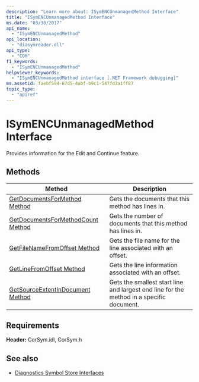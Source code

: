 ```yaml
---
description: "Learn more about: ISymENCUnmanagedMethod Interface"
title: "ISymENCUnmanagedMethod Interface"
ms.date: "03/30/2017"
api_name: 
  - "ISymENCUnmanagedMethod"
api_location: 
  - "diasymreader.dll"
api_type: 
  - "COM"
f1_keywords: 
  - "ISymENCUnmanagedMethod"
helpviewer_keywords: 
  - "ISymENCUnmanagedMethod interface [.NET Framework debugging]"
ms.assetid: faebf594-67d5-4abf-b9c1-547fd3a1ff87
topic_type: 
  - "apiref"
---
```

# ISymENCUnmanagedMethod Interface

Provides information for the Edit and Continue feature.  
  
## Methods  
  
|Method|Description|  
|------------|-----------------|  
|[GetDocumentsForMethod Method](isymencunmanagedmethod-getdocumentsformethod-method.md)|Gets the documents that this method has lines in.|  
|[GetDocumentsForMethodCount Method](isymencunmanagedmethod-getdocumentsformethodcount-method.md)|Gets the number of documents that this method has lines in.|  
|[GetFileNameFromOffset Method](isymencunmanagedmethod-getfilenamefromoffset-method.md)|Gets the file name for the line associated with an offset.|  
|[GetLineFromOffset Method](isymencunmanagedmethod-getlinefromoffset-method.md)|Gets the line information associated with an offset.|  
|[GetSourceExtentInDocument Method](isymencunmanagedmethod-getsourceextentindocument-method.md)|Gets the smallest start line and largest end line for the method in a specific document.|  
  
## Requirements  

 **Header:** CorSym.idl, CorSym.h  
  
## See also

- [Diagnostics Symbol Store Interfaces](diagnostics-symbol-store-interfaces.md)
